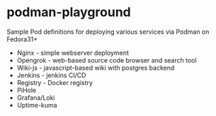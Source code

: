 # podman-playground
Sample Pod definitions for deploying various services via Podman on Fedora31+

- Nginx - simple webserver deployment
- Opengrok - web-based source code browser and search tool
- Wiki-js - javascript-based wiki with postgres backend
- Jenkins - jenkins CI/CD
- Registry - Docker registry
- PiHole
- Grafana/Loki
- Uptime-kuma
